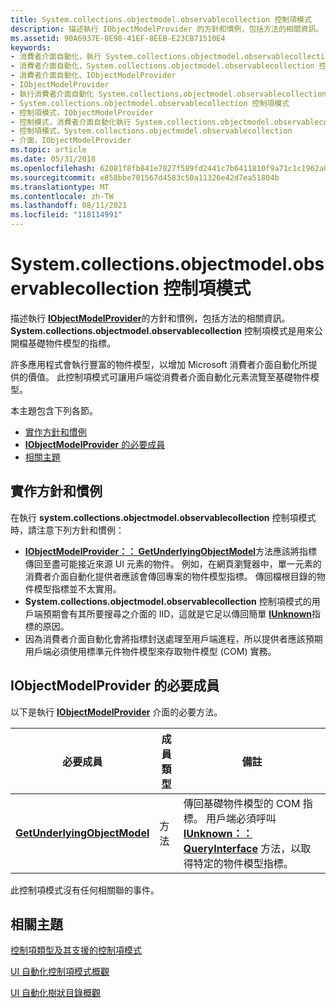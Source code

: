 ```yaml
---
title: System.collections.objectmodel.observablecollection 控制項模式
description: 描述執行 IObjectModelProvider 的方針和慣例，包括方法的相關資訊。 System.collections.objectmodel.observablecollection 控制項模式是用來公開檔基礎物件模型的指標。
ms.assetid: 90A6937E-0E98-41EF-8EEB-E23CB71510E4
keywords:
- 消費者介面自動化，執行 System.collections.objectmodel.observablecollection 控制項模式
- 消費者介面自動化，System.collections.objectmodel.observablecollection 控制項模式
- 消費者介面自動化、IObjectModelProvider
- IObjectModelProvider
- 執行消費者介面自動化 System.collections.objectmodel.observablecollection 控制項模式
- System.collections.objectmodel.observablecollection 控制項模式
- 控制項模式，IObjectModelProvider
- 控制模式，消費者介面自動化執行 System.collections.objectmodel.observablecollection
- 控制項模式，System.collections.objectmodel.observablecollection
- 介面，IObjectModelProvider
ms.topic: article
ms.date: 05/31/2018
ms.openlocfilehash: 62081f8fb841e7827f589fd2441c7b6411810f9a71c1c1962a0dfcf8b0e37180
ms.sourcegitcommit: e858bbe701567d4583c50a11326e42d7ea51804b
ms.translationtype: MT
ms.contentlocale: zh-TW
ms.lasthandoff: 08/11/2021
ms.locfileid: "118114991"
---
```

# <a name="objectmodel-control-pattern"></a>System.collections.objectmodel.observablecollection 控制項模式

描述執行 [**IObjectModelProvider**](/windows/desktop/api/uiautomationcore/nn-uiautomationcore-iobjectmodelprovider)的方針和慣例，包括方法的相關資訊。 **System.collections.objectmodel.observablecollection** 控制項模式是用來公開檔基礎物件模型的指標。

許多應用程式會執行豐富的物件模型，以增加 Microsoft 消費者介面自動化所提供的價值。 此控制項模式可讓用戶端從消費者介面自動化元素流覽至基礎物件模型。

本主題包含下列各節。

-   [實作方針和慣例](#implementation-guidelines-and-conventions)
-   [**IObjectModelProvider** 的必要成員](#required-members-for-iobjectmodelprovider)
-   [相關主題](#related-topics)

## <a name="implementation-guidelines-and-conventions"></a>實作方針和慣例

在執行 **system.collections.objectmodel.observablecollection** 控制項模式時，請注意下列方針和慣例：

-   [**IObjectModelProvider：： GetUnderlyingObjectModel**](/windows/desktop/api/uiautomationcore/nf-uiautomationcore-iobjectmodelprovider-getunderlyingobjectmodel)方法應該將指標傳回至盡可能接近來源 UI 元素的物件。 例如，在網頁瀏覽器中，單一元素的消費者介面自動化提供者應該會傳回專案的物件模型指標。 傳回檔根目錄的物件模型指標並不太實用。
-   **System.collections.objectmodel.observablecollection** 控制項模式的用戶端預期會有其所要搜尋之介面的 IID，這就是它足以傳回簡單 [**IUnknown**](/windows/desktop/api/unknwn/nn-unknwn-iunknown)指標的原因。
-   因為消費者介面自動化會將指標封送處理至用戶端進程，所以提供者應該預期用戶端必須使用標準元件物件模型來存取物件模型 (COM) 實務。

## <a name="required-members-for-iobjectmodelprovider"></a>**IObjectModelProvider** 的必要成員

以下是執行 [**IObjectModelProvider**](/windows/desktop/api/uiautomationcore/nn-uiautomationcore-iobjectmodelprovider) 介面的必要方法。



| 必要成員                                                                             | 成員類型 | 備註                                                                                                                                                                                                   |
|----------------------------------------------------------------------------------------------|-------------|---------------------------------------------------------------------------------------------------------------------------------------------------------------------------------------------------------|
| [**GetUnderlyingObjectModel**](/windows/desktop/api/uiautomationcore/nf-uiautomationcore-iobjectmodelprovider-getunderlyingobjectmodel) | 方法      | 傳回基礎物件模型的 COM 指標。 用戶端必須呼叫 [**IUnknown：： QueryInterface**](/windows/desktop/api/unknwn/nf-unknwn-iunknown-queryinterface(q)) 方法，以取得特定的物件模型指標。 |



 

此控制項模式沒有任何相關聯的事件。

## <a name="related-topics"></a>相關主題

<dl> <dt>

[控制項類型及其支援的控制項模式](uiauto-controlpatternmapping.md)
</dt> <dt>

[UI 自動化控制項模式概觀](uiauto-controlpatternsoverview.md)
</dt> <dt>

[UI 自動化樹狀目錄概觀](uiauto-treeoverview.md)
</dt> </dl>

 

 